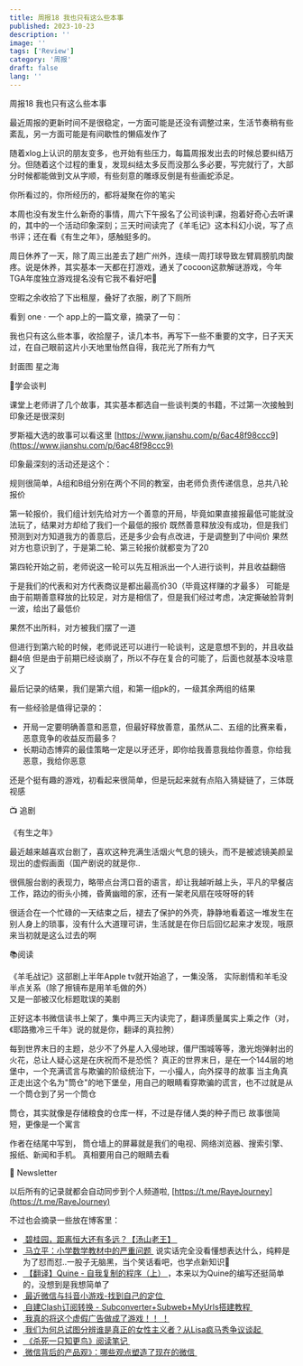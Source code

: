 ```yaml
---
title: 周报18 我也只有这么些本事
published: 2023-10-23
description: ''
image: ''
tags: ['Review']
category: '周报'
draft: false
lang: ''
---
```

 周报18 我也只有这么些本事



<!-- ![Group 1](./attachments/bafybeigxpm5ubuwdupalzhmojnbhlzqdom3nbbh2ufdf5mes57bdthxkvu.png) -->


最近周报的更新时间不是很稳定，一方面可能是还没有调整过来，生活节奏稍有些紊乱，另一方面可能是有间歇性的懒癌发作了

随着xlog上认识的朋友变多，也开始有些压力，每篇周报发出去的时候总要纠结万分。但随着这个过程的重复，发现纠结太多反而没那么多必要，写完就行了，大部分时候都能做到文从字顺，有些刻意的雕琢反倒是有些画蛇添足。

你所看过的，你所经历的，都将凝聚在你的笔尖

本周也没有发生什么新奇的事情，周六下午报名了公司谈判课，抱着好奇心去听课的，其中的一个活动印象深刻；三天时间读完了《羊毛记》这本科幻小说，写了点书评；还在看《有生之年》，感触挺多的。

周日休养了一天，除了周三出差去了趟广州外，连续一周打球导致左臂肩膀肌肉酸疼。说是休养，其实基本一天都在打游戏，通关了cocoon这款解谜游戏，今年TGA年度独立游戏提名没有它我不看好吧🤣

空暇之余收拾了下出租屋，叠好了衣服，刷了下厕所

看到 one · 一个 app上的一篇文章，摘录了一句：

我也只有这么些本事，收拾屋子，读几本书，再写下一些不重要的文字，日子天天过，在自己眼前这片小天地里怡然自得，我花光了所有力气

封面图 星之海


 📕学会谈判

课堂上老师讲了几个故事，其实基本都选自一些谈判类的书籍，不过第一次接触到印象还是很深刻

罗斯福大选的故事可以看这里 [https://www.jianshu.com/p/6ac48f98ccc9](https://www.jianshu.com/p/6ac48f98ccc9)

印象最深刻的活动还是这个：


<!-- ![DraggedImage](./attachments/bafybeigtknyu2nwgbrrubbmveclbz7kjbycyejpjks6frcgjqzee25yvge.jpeg) -->


规则很简单，A组和B组分别在两个不同的教室，由老师负责传递信息，总共八轮报价

第一轮报价，我们组计划先给对方一个善意的开局，毕竟如果直接报最低可能就没法玩了，结果对方却给了我们一个最低的报价
既然善意释放没有成功，但是我们预测到对方知道我方的善意后，还是多少会有点改进，于是调整到了中间价
果然对方也意识到了，于是第二轮、第三轮报价就都变为了20

第四轮开始之前，老师说这一轮可以先互相派出一个人进行谈判，并且收益翻倍

于是我们的代表和对方代表商议是都出最高价30（毕竟这样赚的才最多）
可能是由于前期善意释放的比较足，对方是相信了，但是我们经过考虑，决定撕破脸背刺一波，给出了最低价

果然不出所料，对方被我们摆了一道

但进行到第六轮的时候，老师说还可以进行一轮谈判，这是意想不到的，并且收益翻4倍
但是由于前期已经谈崩了，所以不存在复合的可能了，后面也就基本没啥意义了

最后记录的结果，我们是第六组，和第一组pk的，一级其余两组的结果


<!-- ![DraggedImage-1](./attachments/bafybeihv6iurhracvvqvrlsr4skn4jh52iznypzrjh3ojbbmx6w6kwnwxu.png) -->


有一些经验是值得记录的：
- 开局一定要明确善意和恶意，但最好释放善意，虽然从二、五组的比赛来看，恶意竞争的收益反而最多？
- 长期动态博弈的最佳策略一定是以牙还牙，即你给我善意我给你善意，你给我恶意，我给你恶意

还是个挺有趣的游戏，初看起来很简单，但是玩起来就有点陷入猜疑链了，三体既视感


 📺 追剧

《有生之年》


<!-- ![DraggedImage-2](./attachments/bafybeihavhxrqm6uh7rds4sptomk6dx7mhshqmzicl3br7gxrw6nhy7ec4.png) -->


最近越来越喜欢台剧了，喜欢这种充满生活烟火气息的镜头，而不是被滤镜美颜呈现出的虚假画面（国产剧说的就是你..

很佩服台剧的表现力，略带点台湾口音的语言，却让我越听越上头，平凡的早餐店工作，路边的街头小摊，昏黄幽暗的家，还有一架老风扇在吱呀呀的转

很适合在一个忙碌的一天结束之后，褪去了保护的外壳，静静地看着这一堆发生在别人身上的琐事，没有什么大道理可讲，生活就是在你日后回忆起来才发现，哦原来当初就是这么过去的啊


 📚阅读

《羊毛战记》这部剧上半年Apple tv就开始追了，一集没落，
实际剧情和羊毛没半点关系（除了擦镜布是用羊毛做的外）	
又是一部被汉化标题耽误的美剧

正好这本书微信读书上架了，集中两三天内读完了，翻译质量属实上乘之作（对，《耶路撒冷三千年》说的就是你，翻译的真拉胯）

每到世界末日的主题，总少不了外星人入侵地球，僵尸围城等等，激光炮弹射出的火花，总让人疑心这是在庆祝而不是恐慌？
真正的世界末日，是在一个144层的地堡中，一个充满谎言与欺骗的阶级统治下，一小撮人，向外探寻的故事
当主角真正走出这个名为"筒仓"的地下堡垒，用自己的眼睛看穿欺骗的谎言，也不过就是从一个筒仓到了另一个筒仓

筒仓，其实就像是存储粮食的仓库一样，不过是存储人类的种子而已
故事很简短，更像是一个寓言

作者在结尾中写到，
筒仓墙上的屏幕就是我们的电视、网络浏览器、搜索引擎、报纸、新闻和手机。
真相要用自己的眼睛去看


 📮 Newsletter

以后所有的记录就都会自动同步到个人频道啦, [https://t.me/RayeJourney](https://t.me/RayeJourney)

不过也会摘录一些放在博客里：


- [ 碧桂园，距离恒大还有多远？【汤山老王】 ](https://www.youtube.com/watch?v=N7v84mRU2Ag)
- [ 马立平：小学数学教材中的严重问题 ](https://mp.weixin.qq.com/s/_BD57wFFtXF6Cb-HHuZmwg) 说实话完全没看懂想表达什么，纯粹是为了怼而怼..一股子无脑黑，当个笑话看吧，也学点新知识🐶
- [ 【翻译】Quine - 自我复制的程序（上） ](https://zhuanlan.zhihu.com/p/549183520)，本来以为Quine的编写还挺简单的，没想到是我想简单了
- [ 最近微信与抖音小游戏-找到自己的定位 ](https://mp.weixin.qq.com/s/GNXu3xUP9xLAo679ggiXmA)
- [ 自建Clash订阅转换 - Subconverter+Subweb+MyUrls搭建教程 ](https://surgee.me/Subconvertermd)
- [ 我真的将这个虚假广告做成了游戏！！ ！](https://www.bilibili.com/video/BV1mu4y1v7ov)
- [ 我们为何总试图分辨谁是真正的女性主义者？从Lisa疯马秀争议谈起 ](https://mp.weixin.qq.com/s/yL-DwaTvbQMTypPltLOVyg)
- [ 《杀死一只知更鸟》阅读笔记 ](https://lca.xlog.app/-sha-si-yi-zhi-zhi-geng-niao--yue-du-bi-ji)
- [ 微信背后的产品观》：哪些观点塑造了现在的微信 ](https://xlog.app/post/weiyexing/shaping-the-perspective-of-wechat)



[]()